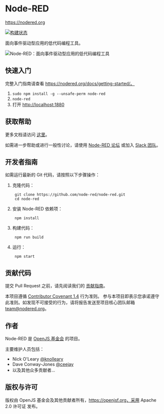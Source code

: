 # Node-RED

https://nodered.org

[![构建状态](https://edas-hz.oss-cn-hangzhou.aliyuncs.com/edas-apps/charts-store/node-red/image/badge.svg)](https://github.com/node-red/node-red/actions?query=branch%3Amaster)

面向事件驱动型应用的低代码编程工具。

![Node-RED：面向事件驱动型应用的低代码编程工具](https://edas-hz.oss-cn-hangzhou.aliyuncs.com/edas-apps/charts-store/node-red/image/node-red-screenshot.png)

## 快速入门

完整入门指南请查看 https://nodered.org/docs/getting-started/。

1. `sudo npm install -g --unsafe-perm node-red`
2. `node-red`
3. 打开 <http://localhost:1880>

## 获取帮助

更多文档请访问 [这里](https://nodered.org/docs)。

如需进一步帮助或进行一般性讨论，请使用 [Node-RED 论坛](https://discourse.nodered.org) 或加入 [Slack 团队](https://nodered.org/slack)。

## 开发者指南

如需运行最新的 Git 代码，请按照以下步骤操作：

1. 克隆代码：

        git clone https://github.com/node-red/node-red.git
        cd node-red

2. 安装 Node-RED 依赖项：

        npm install

3. 构建代码：

        npm run build

4. 运行：

        npm start

## 贡献代码

提交 Pull Request 之前，请先阅读我们的
[贡献指南](https://github.com/node-red/node-red/blob/master/CONTRIBUTING.md)。

本项目遵循 [Contributor Covenant 1.4](http://contributor-covenant.org/version/1/4/) 行为准则。
参与本项目即表示您承诺遵守此准则。如发现不可接受的行为，请将报告发送至项目核心团队邮箱 team@nodered.org。

## 作者

Node-RED 是 [OpenJS 基金会](http://openjsf.org) 的项目。

主要维护人员包括：

 * Nick O'Leary [@knolleary](http://twitter.com/knolleary)
 * Dave Conway-Jones [@ceejay](http://twitter.com/ceejay)
 * 以及其他众多贡献者...

## 版权与许可

版权由 OpenJS 基金会及其他贡献者所有，https://openjsf.org，采用 Apache 2.0 许可证 发布。